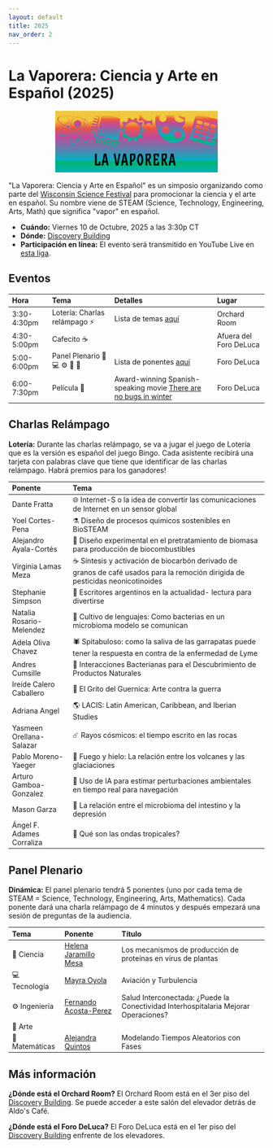 ```yaml
---
layout: default
title: 2025
nav_order: 2
---
```


# La Vaporera: Ciencia y Arte en Español (2025)

<div style="text-align: center;">
    <img src="assets/pics/Vaporera8.png" width="320">
</div>

"La Vaporera: Ciencia y Arte en Español" es un simposio organizando como parte del [Wisconsin Science Festival](https://www.wisconsinsciencefest.org/) para promocionar la ciencia y el arte en español. Su nombre viene de STEAM (Science, Technology, Engineering, Arts, Math) que significa "vapor" en español.

- **Cuándo:** Viernes 10 de Octubre, 2025 a las 3:30p CT
- **Dónde:** [Discovery Building](https://goo.gl/maps/AeCdxxd4Qx1BGH9k6)
- **Participación en línea:** El evento será transmitido en YouTube Live en [esta liga]().

## Eventos

| Hora | Tema | Detalles | Lugar |
| :--- | :--- | :---  | :--- |
| 3:30-4:30pm | Lotería: Charlas relámpago ⚡️ | Lista de temas [aquí](#charlas) | Orchard Room |
| 4:30-5:00pm | Cafecito ☕️ | | Afuera del Foro DeLuca |
| 5:00-6:00pm | Panel Plenario 🧪 💻 ⚙️ 🎨 🧮 | Lista de ponentes [aquí](#panel) | Foro DeLuca |
| 6:00-7:30pm | Película 🎥 | Award-winning Spanish-speaking movie [There are no bugs in winter](https://alfalfita-productions.github.io/there-are-no-bugs-in-winter/) | Foro DeLuca |

## <a name="charlas"></a>Charlas Relámpago

**Lotería:** Durante las charlas relámpago, se va a jugar el juego de Lotería que es la versión es español del juego Bingo. Cada asistente recibirá una tarjeta con palabras clave que tiene que identificar de las charlas relámpago. Habrá premios para los ganadores!

| Ponente | Tema |
| :--- | :--- |
| Dante Fratta | 🌐 Internet-S o la idea de convertir las comunicaciones de Internet en un sensor global |
| Yoel Cortes-Pena	| ⚗️ Diseño de procesos quimicos sostenibles en BioSTEAM |
| Alejandro Ayala-Cortés | 🌱 Diseño experimental en el pretratamiento de biomasa para producción de biocombustibles |
| Virginia Lamas Meza | ☕️ Síntesis y activación de biocarbón derivado de granos de café usados para la remoción dirigida de pesticidas neonicotinoides |
| Stephanie Simpson	| 📖 Escritores argentinos en la actualidad- lectura para divertirse |
| Natalia Rosario-Melendez	| 🦠 Cultivo de lenguajes: Como bacterias en un microbioma modelo se comunican |
| Adela Oliva Chavez | 🕷️ Spitabuloso: como la saliva de las garrapatas puede tener la respuesta en contra de la enfermedad de Lyme |
| Andres Cumsille | 🔬 Interacciones Bacterianas para el Descubrimiento de Productos Naturales |
| Ireide Calero Caballero | 🎨 El Grito del Guernica: Arte contra la guerra |
| Adriana Angel	| 🌎 LACIS: Latin American, Caribbean, and Iberian Studies |
| Yasmeen Orellana-Salazar | ☄️ Rayos cósmicos: el tiempo escrito en las rocas |
| Pablo Moreno-Yaeger | 🌋 Fuego y hielo: La relación entre los volcanes y las glaciaciones |
| Arturo Gamboa-Gonzalez | 🤖 Uso de IA para estimar perturbaciones ambientales en tiempo real para navegación |
| Mason Garza | 🧠 La relación entre el microbioma del intestino y la depresión |
| Ángel F. Adames Corraliza | 🌊 Qué son las ondas tropicales? |

## <a name="panel"></a>Panel Plenario

**Dinámica:** El panel plenario tendrá 5 ponentes (uno por cada tema de STEAM = Science, Technology, Engineering, Arts, Mathematics). Cada ponente dará una charla relámpago de 4 minutos y después empezará una sesión de preguntas de la audiencia.

| Tema | Ponente | Título |
| :--- | :--- | :---  |
| 🧪 Ciencia | [Helena Jaramillo Mesa](https://morgridge.org/profile/helena-jaramillo-mesa/) | Los mecanismos de producción de proteínas en virus de plantas |
| 💻 Tecnología | [Mayra Oyola](https://www.aos.wisc.edu/faculty/Oyola-Merced/) | Aviación y Turbulencia |
| ⚙️ Ingeniería | [Fernando Acosta-Perez](https://sites.google.com/wisc.edu/facostaperez/home) | Salud Interconectada: ¿Puede la Conectividad Interhospitalaria Mejorar Operaciones? |
| 🎨 Arte | |
| 🧮 Matemáticas | [Alejandra Quintos](https://alejandraquintos.com/) | Modelando Tiempos Aleatorios con Fases |


## Más información

**¿Dónde está el Orchard Room?**
El Orchard Room está en el 3er piso del [Discovery Building](https://goo.gl/maps/AeCdxxd4Qx1BGH9k6). Se puede acceder a este salón del elevador detrás de Aldo's Café.

**¿Dónde está el Foro DeLuca?**
El Foro DeLuca está en el 1er piso del [Discovery Building](https://goo.gl/maps/AeCdxxd4Qx1BGH9k6) enfrente de los elevadores.